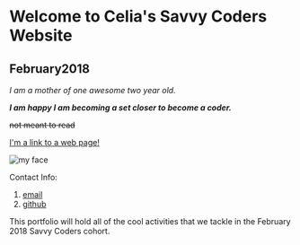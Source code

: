 # Welcome to Celia's Savvy Coders Website

## February2018

*I am a mother of one awesome two year old.*

***I am happy I am becoming a set closer to become a coder.***

~~not meant to read~~


[I'm a link to a web page!](http://www.google.com)

![my face](https://avatars1.githubusercontent.com/u/36176987?s=460&v=4)

 Contact Info:

1. [email](successfultools@yahoo.com)
2. [github](https://github.com/Cece2016x)



This portfolio will hold all of the cool activities that we tackle in the February 2018 Savvy Coders cohort.
